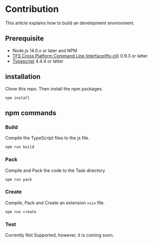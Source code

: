 # Contribution

This article explains how to build an development environment.

## Prerequisite

- Node.js 14.0.x or later and NPM
- [TFS Cross Platform Command Line Interface(tfx-cli)](https://github.com/microsoft/tfs-cli) 0.9.3 or latter
- [Typescript](https://www.typescriptlang.org/docs/handbook/typescript-in-5-minutes.html) 4.4.4 or latter

## installation

Clone this repo. Then install the npm packages.

```shell
npm install
```

## npm commands

### Build

Compile the TypeScript files to the js file.

```shell
npm run build
```

### Pack

Compile and Pack the code to the Task directory

```shell
npm run pack
```

### Create

Compile, Pack and Create an extension `vsix` file.

```shell
npm run create
```

### Test

Currently Not Supported, however, it is coming soon.
